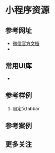# 小程序资源

## 参考网址

- [微信官方文档](https://developers.weixin.qq.com/doc/)
- 

## 常用UI库

- 

## 参考样例

1. 自定义tabbar

## 参考案例

## 更多关注